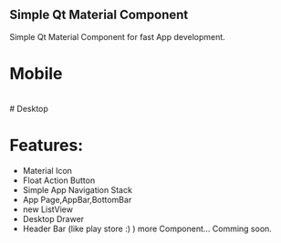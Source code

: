 ## Simple Qt Material Component
Simple Qt Material Component for fast App development.
<br>
# Mobile

<br>
# Desktop


# Features:
* Material Icon
* Float Action Button
* Simple App Navigation Stack 
* App Page,AppBar,BottomBar
* new ListView
* Desktop Drawer
* Header Bar (like play store :) )
more Component...
Comming soon.
<br>
